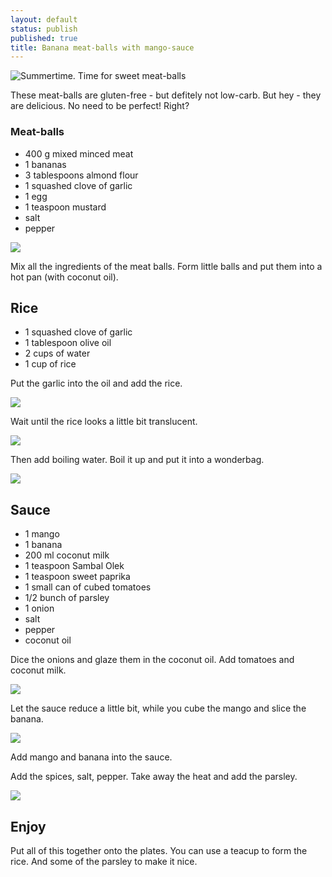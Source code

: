 ```yaml
---
layout: default
status: publish
published: true
title: Banana meat-balls with mango-sauce
---
```

![Summertime. Time for sweet meat-balls](/assets/images/2014/Jul/IMG_0113.jpg)

These meat-balls are gluten-free - but defitely not low-carb. But hey - they are delicious. No need to be perfect! Right?

### Meat-balls

*   400 g mixed minced meat
*   1 bananas
*   3 tablespoons almond flour
*   1 squashed clove of garlic
*   1 egg
*   1 teaspoon mustard
*   salt
*   pepper

![](/assets/images/2014/Jul/IMG_0100.jpg)

Mix all the ingredients of the meat balls. Form little balls and put them into a hot pan (with coconut oil).

## Rice

*   1 squashed clove of garlic
*   1 tablespoon olive oil
*   2 cups of water
*   1 cup of rice

Put the garlic into the oil and add the rice.

![](/assets/images/2014/Jul/IMG_0103.jpg)

Wait until the rice looks a little bit translucent.

![](/assets/images/2014/Jul/IMG_0105.jpg)

Then add boiling water. Boil it up and put it into a wonderbag.

![](/assets/images/2014/Jul/IMG_0106.jpg)

## Sauce

*   1 mango
*   1 banana
*   200 ml coconut milk
*   1 teaspoon Sambal Olek
*   1 teaspoon sweet paprika
*   1 small can of cubed tomatoes
*   1/2 bunch of parsley
*   1 onion
*   salt
*   pepper
*   coconut oil

Dice the onions and glaze them in the coconut oil. Add tomatoes and coconut milk.

![](/assets/images/2014/Jul/IMG_0109.jpg)

Let the sauce reduce a little bit, while you cube the mango and slice the banana.

![](/assets/images/2014/Jul/IMG_0110.jpg)

Add mango and banana into the sauce.

Add the spices, salt, pepper. Take away the heat and add the parsley.

![](/assets/images/2014/Jul/IMG_0112.jpg)

## Enjoy

Put all of this together onto the plates. You can use a teacup to form the rice. And some of the parsley to make it nice.